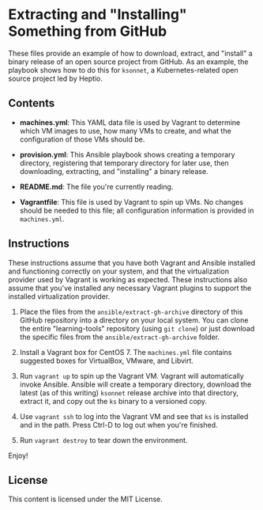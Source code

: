 # Extracting and "Installing" Something from GitHub

These files provide an example of how to download, extract, and "install" a binary release of an open source project from GitHub. As an example, the playbook shows how to do this for `ksonnet`, a Kubernetes-related open source project led by Heptio.

## Contents

* **machines.yml**: This YAML data file is used by Vagrant to determine which VM images to use, how many VMs to create, and what the configuration of those VMs should be.

* **provision.yml**: This Ansible playbook shows creating a temporary directory, registering that temporary directory for later use, then downloading, extracting, and "installing" a binary release.

* **README.md**: The file you're currently reading.

* **Vagrantfile**: This file is used by Vagrant to spin up VMs. No changes should be needed to this file; all configuration information is provided in `machines.yml`.

## Instructions

These instructions assume that you have both Vagrant and Ansible installed and functioning correctly on your system, and that the virtualization provider used by Vagrant is working as expected. These instructions also assume that you've installed any necessary Vagrant plugins to support the installed virtualization provider.

1. Place the files from the `ansible/extract-gh-archive` directory of this GitHub repository into a directory on your local system. You can clone the entire "learning-tools" repository (using `git clone`) or just download the specific files from the `ansible/extract-gh-archive` folder.

2. Install a Vagrant box for CentOS 7. The `machines.yml` file contains suggested boxes for VirtualBox, VMware, and Libvirt.

3. Run `vagrant up` to spin up the Vagrant VM. Vagrant will automatically invoke Ansible. Ansible will create a temporary directory, download the latest (as of this writing) `ksonnet` release archive into that directory, extract it, and copy out the `ks` binary to a versioned copy.

4. Use `vagrant ssh` to log into the Vagrant VM and see that `ks` is installed and in the path. Press Ctrl-D to log out when you're finished.

5. Run `vagrant destroy` to tear down the environment.

Enjoy!

## License

This content is licensed under the MIT License.
